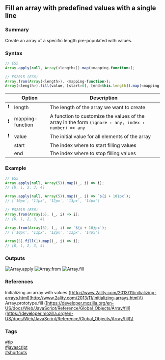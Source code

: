 ## Fill an array with predefined values with a single line

### Summary
Create an array of a specific length pre-populated with values.

### Syntax
```javascript
// ES5
Array.apply(null, Array(<length>)).map(<mapping-function>);

// ES2015 (ES6)
Array.from(Array(<length>), <mapping-function>);
Array(<length>).fill(value, [start=0], [end=this.length]).map(<mapping-function>);
```

|               | Option           | Description                                                                                         |
| :-----------: | ---------------- | --------------------------------------------------------------------------------------------------- |
| :exclamation: | length           | The length of the array we want to create                                                           |
| :exclamation: | mapping-function | A function to customize the values of the array in the form `(ignore : any, index : number) => any` |
| :exclamation: | value            | The initial value for all elements of the array                                                     |
|               | start            | The index where to start filling values                                                             |
|               | end              | The index where to stop filling values                                                              |

### Example
```javascript
// ES5
Array.apply(null, Array(5)).map((_, i) => i); 
// [0, 1, 2, 3, 4]

Array.apply(null, Array(5)).map((_, i) => `${i + 10}px`); 
// ['10px', '11px', '12px', '13px', '14px']

// ES2015 (ES6)
Array.from(Array(5), (_, i) => i); 
// [0, 1, 2, 3, 4]

Array.from(Array(5), (_, i) => `${i + 10}px`); 
// ['10px', '11px', '12px', '13px', '14px']

Array(5).fill(1).map((_, i) => i); 
// [0, 1, 2, 3, 4] 
```

### Outputs
![Array.apply](https://cloud.githubusercontent.com/assets/19519411/17607287/77a84914-5fea-11e6-8b90-1aee341920a1.png)
![Array.from](https://cloud.githubusercontent.com/assets/19519411/17607302/90595390-5fea-11e6-9a77-1328598327dd.png)
![Array.fill](https://cloud.githubusercontent.com/assets/19519411/17626332/7bcd8594-6072-11e6-8d2f-73a2d52b3d59.png)

### References
Initializing an array with values \([http://www.2ality.com/2013/11/initializing-arrays.html](http://www.2ality.com/2013/11/initializing-arrays.html)\)   
Array.prototype.fill \([https://developer.mozilla.org/en-US/docs/Web/JavaScript/Reference/Global_Objects/Array/fill](https://developer.mozilla.org/en-US/docs/Web/JavaScript/Reference/Global_Objects/Array/fill)\)

### Tags
[#tip](../../tips.md)  
[#javascript](../javascript.md)  
[#shortcuts](shortcuts.md)